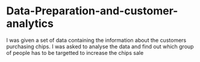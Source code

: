 # Data-Preparation-and-customer-analytics
I was given a set of data containing the information about the customers purchasing chips. I was asked to analyse the data and find out which group of people has to be targetted to increase the chips sale

